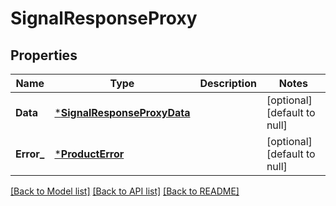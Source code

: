 # SignalResponseProxy

## Properties
Name | Type | Description | Notes
------------ | ------------- | ------------- | -------------
**Data** | [***SignalResponseProxyData**](SignalResponseProxy_data.md) |  | [optional] [default to null]
**Error_** | [***ProductError**](ProductError.md) |  | [optional] [default to null]

[[Back to Model list]](../README.md#documentation-for-models) [[Back to API list]](../README.md#documentation-for-api-endpoints) [[Back to README]](../README.md)

